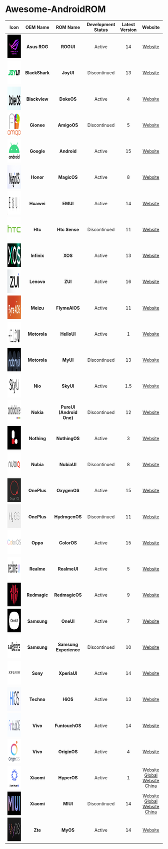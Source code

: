 # Awesome-AndroidROM

|                         Icon                          |    OEM Name    |         ROM Name         | Development Status | Latest Version |                                           Website                                            |
| :---------------------------------------------------: | :------------: | :----------------------: | :----------------: | :------------: | :------------------------------------------------------------------------------------------: |
|       <img src="Icons/ROGUI.png"   height="75">       |  **Asus ROG**  |        **ROGUI**         |       Active       |       14       |                        [Website](https://www.asus.com/in/content/ui/)                        |
|       <img src="Icons/JoyUI.png"   height="75">       | **BlackShark** |        **JoyUI**         |    Discontinued    |       13       |                                         [Website]()                                          |
|      <img src="Icons/DokeOS.png"   height="75">       | **Blackview**  |        **DokeOS**        |       Active       |       4        |                          [Website](https://promo.blackview.hk/os3/)                          |
|      <img src="Icons/AmigoOS.png"   height="75">      |   **Gionee**   |       **AmigoOS**        |    Discontinued    |       5        |                                         [Website]()                                          |
|      <img src="Icons/Android.png"   height="75">      |   **Google**   |       **Android**        |       Active       |       15       |                  [Website](https://www.android.com/intl/en_in/android-14/)                   |
|      <img src="Icons/MagicOS.png"   height="75">      |   **Honor**    |       **MagicOS**        |       Active       |       8        |                        [Website](https://www.honor.com/in/magic-os/)                         |
|       <img src="Icons/EMUI.png"   height="75">        |   **Huawei**   |         **EMUI**         |       Active       |       14       |                      [Website](https://consumer.huawei.com/en/emui-13/)                      |
|     <img src="Icons/HtcSense.png"   height="75">      |    **Htc**     |      **Htc Sense**       |    Discontinued    |       11       |                  [Website](https://www.android.com/intl/en_in/android-14/)                   |
|        <img src="Icons/XOS.png"   height="75">        |  **Infinix**   |         **XOS**          |       Active       |       13       |                        [Website](https://www.infinixmobiles.in/xos/)                         |
|        <img src="Icons/ZUI.png"   height="75">        |   **Lenovo**   |         **ZUI**          |       Active       |       16       |                               [Website](https://m.zui.com/#/)                                |
|     <img src="Icons/FlymeAIOS.png"   height="75">     |   **Meizu**    |      **FlymeAIOS**       |       Active       |       11       |                            [Website](https://www.flyme.com/aios)                             |
|      <img src="Icons/HelloUI.png"   height="75">      |  **Motorola**  |       **HelloUI**        |       Active       |       1        |                          [Website](https://www.motorola.in/my-ux/p)                          |
|       <img src="Icons/MyUI.png"   height="75">        |  **Motorola**  |         **MyUI**         |    Discontinued    |       13       |                          [Website](https://www.motorola.in/my-ux/p)                          |
|       <img src="Icons/SkyUI.png"   height="75">       |    **Nio**     |        **SkyUI**         |       Active       |      1.5       |                              [Website](https://phone.nio.com/)                               |
|    <img src="Icons/AndroidOne.png"   height="75">     |   **Nokia**    | **PureUI (Android One)** |    Discontinued    |       12       |                           [Website](https://www.android.com/one/)                            |
|     <img src="Icons/NothingOS.png"   height="75">     |  **Nothing**   |      **NothingOS**       |       Active       |       3        |                                         [Website]()                                          |
|      <img src="Icons/NubiaUI.png"   height="75">      |   **Nubia**    |       **NubiaUI**        |    Discontinued    |       8        |                                         [Website]()                                          |
|     <img src="Icons/OxygenOS.png"   height="75">      |  **OnePlus**   |       **OxygenOS**       |       Active       |       15       |                         [Website](https://www.oneplus.in/oxygenos14)                         |
|    <img src="Icons/HydrogenOS.png"   height="75">     |  **OnePlus**   |      **HydrogenOS**      |    Discontinued    |       11       |                       [Website](https://www.oneplus.com/cn/hydrogenos)                       |
|      <img src="Icons/ColorOS.png"   height="75">      |    **Oppo**    |       **ColorOS**        |       Active       |       15       |                        [Website](https://www.oppo.com/en/coloros14/)                         |
|     <img src="Icons/RealmeUI.png"   height="75">      |   **Realme**   |       **RealmeUI**       |       Active       |       5        |                       [Website](https://www.realme.com/in/realme-ui-5)                       |
|    <img src="Icons/RedmagicOS.png"   height="75">     |  **Redmagic**  |      **RedmagicOS**      |       Active       |       9        |                                         [Website]()                                          |
|       <img src="Icons/OneUI.png"   height="75">       |  **Samsung**   |        **OneUI**         |       Active       |       7        |                        [Website](https://www.samsung.com/in/one-ui/)                         |
| <img src="Icons/SamsungExperience.png"   height="75"> |  **Samsung**   |  **Samsung Experience**  |    Discontinued    |       10       |                        [Website](https://www.samsung.com/in/one-ui/)                         |
|     <img src="Icons/XperiaUI.png"   height="75">      |    **Sony**    |       **XperiaUI**       |       Active       |       14       |                  [Website](https://www.android.com/intl/en_in/android-14/)                   |
|       <img src="Icons/HiOS.png"   height="75">        |   **Techno**   |         **HiOS**         |       Active       |       13       |                     [Website](https://www.tecno-mobile.com/hios-detail/)                     |
|    <img src="Icons/FuntouchOS.png"   height="75">     |    **Vivo**    |      **FuntouchOS**      |       Active       |       14       |                         [Website](https://www.vivo.com/in/funtouch)                          |
|     <img src="Icons/OriginOS.png"   height="75">      |    **Vivo**    |       **OriginOS**       |       Active       |       4        |                         [Website](https://www.vivo.com.cn/originos)                          |
|      <img src="Icons/HyperOS.png"   height="75">      |   **Xiaomi**   |       **HyperOS**        |       Active       |       1        | [Website Global](https://www.mi.com/global/hyperos) [Website China](https://hyperos.mi.com/) |
|       <img src="Icons/MIUI.png"   height="75">        |   **Xiaomi**   |         **MIUI**         |    Discontinued    |       14       |  [Website Global](https://www.mi.com/global/miui) [Website China](https://home.miui.com/14)  |
|       <img src="Icons/MyOS.png"   height="75">        |    **Zte**     |         **MyOS**         |       Active       |       14       |                        [Website](https://www.ztedevices.com/cn/myos/)                        |
